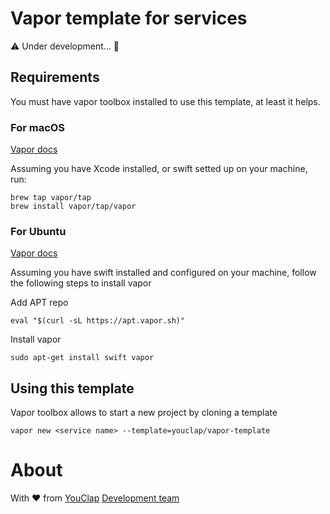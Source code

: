 # Vapor template for services

⚠️  Under development... 🚧

## Requirements

You must have vapor toolbox installed to use this template, at least it helps.

### For macOS

[Vapor docs](https://docs.vapor.codes/3.0/install/macos/)

Assuming you have Xcode installed, or swift setted up on your machine, run:

```
brew tap vapor/tap
brew install vapor/tap/vapor
```

### For Ubuntu

[Vapor docs](https://docs.vapor.codes/3.0/install/ubuntu/)

Assuming you have swift installed and configured on your machine, follow the following steps to install vapor

Add APT repo

`eval "$(curl -sL https://apt.vapor.sh)"`

Install vapor

`sudo apt-get install swift vapor`

## Using this template

Vapor toolbox allows to start a new project by cloning a template

`vapor new <service name> --template=youclap/vapor-template`

# About

With ❤️ from [YouClap](https://youclap.tech) [Development team](mailto://development@youclap.tech)
